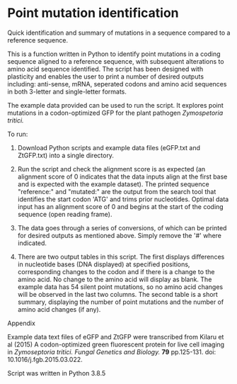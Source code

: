 # Point mutation identification

Quick identification and summary of mutations in a sequence compared to a reference sequence.

This is a function written in Python to identify point mutations in a coding sequence aligned to a reference sequence, with subsequent alterations to amino acid sequence identified. The script has been designed with plasticity and enables the user to print a number of desired outputs including: anti-sense, mRNA, seperated codons and amino acid sequences in both 3-letter and single-letter formats. 

The example data provided can be used to run the script. It explores point mutations in a codon-optimized GFP for the plant pathogen *Zymospetoria tritici.*

To run:

1. Download Python scripts and example data files (eGFP.txt and ZtGFP.txt) into a single directory.

2. Run the script and check the alignment score is as expected (an alignment score of 0 indicates that the data inputs align at the first base and is expected with the example dataset). The printed sequence "reference:" and "mutated:" are the output from the search tool that identifies the start codon 'ATG' and trims prior nucleotides. Optimal data input has an alignment score of 0 and begins at the start of the coding sequence (open reading frame).

3. The data goes through a series of conversions, of which can be printed for desired outputs as mentioned above. Simply remove the '#' where indicated.

4. There are two output tables in this script. The first displays differences in nucleotide bases (DNA displayed) at specified positions, corresponding changes to the codon and if there is a change to the amino acid. No change to the amino acid will display as blank. The example data has 54 silent point mutations, so no amino acid changes will be observed in the last two columns. The second table is a short summary, displaying the number of point mutations and the number of amino acid changes (if any).


Appendix

Example data text files of eGFP and ZtGFP were transcribed from Kilaru et al (2015) A codon-optimized green fluorescent protein for live cell imaging in *Zymoseptoria tritici. Fungal Genetics and Biology.* **79** pp.125-131. doi: 10.1016/j.fgb.2015.03.022.

Script was written in Python 3.8.5
